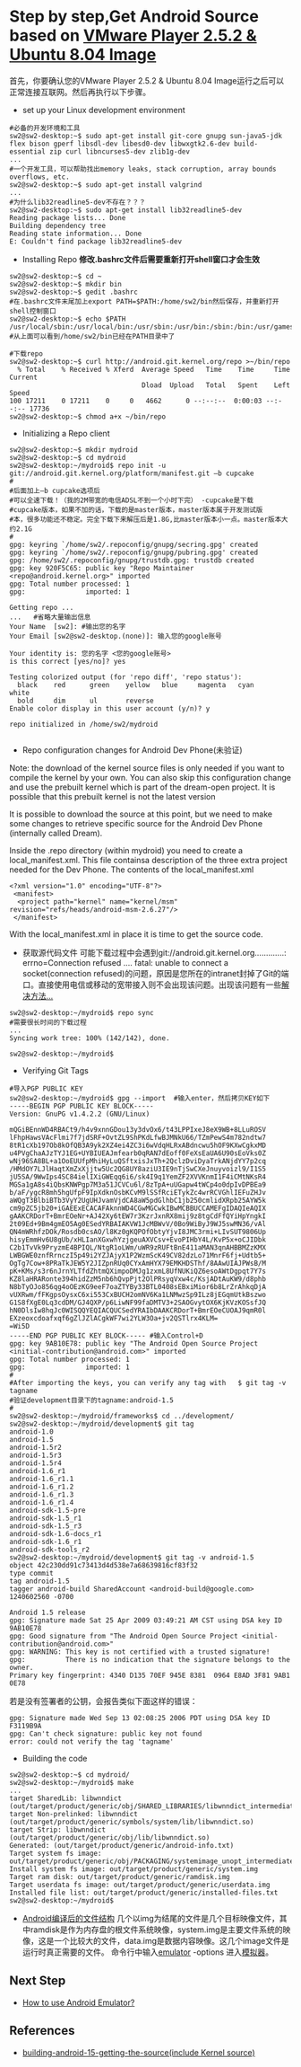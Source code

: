 # Step by step,Get Android Source based on [VMware Player 2.5.2 & Ubuntu 8.04 Image](http://code.google.com/p/vmware-ubuntu/) #
首先，你要确认您的VMware Player 2.5.2 & Ubuntu 8.04 Image运行之后可以正常连接互联网。然后再执行以下步骤。
  * set up your Linux development environment
```
#必备的开发环境和工具
sw2@sw2-desktop:~$ sudo apt-get install git-core gnupg sun-java5-jdk flex bison gperf libsdl-dev libesd0-dev libwxgtk2.6-dev build-essential zip curl libncurses5-dev zlib1g-dev
...
#一个开发工具，可以帮助找出memory leaks, stack corruption, array bounds overflows, etc.
sw2@sw2-desktop:~$ sudo apt-get install valgrind
...
#为什么lib32readline5-dev不存在？？？
sw2@sw2-desktop:~$ sudo apt-get install lib32readline5-dev
Reading package lists... Done
Building dependency tree       
Reading state information... Done
E: Couldn't find package lib32readline5-dev
```
  * Installing Repo
**修改.bashrc文件后需要重新打开shell窗口才会生效**
```
sw2@sw2-desktop:~$ cd ~
sw2@sw2-desktop:~$ mkdir bin
sw2@sw2-desktop:~$ gedit .bashrc
#在.bashrc文件末尾加上export PATH=$PATH:/home/sw2/bin然后保存，并重新打开shell控制窗口
sw2@sw2-desktop:~$ echo $PATH
/usr/local/sbin:/usr/local/bin:/usr/sbin:/usr/bin:/sbin:/bin:/usr/games:/home/sw2/bin
#从上面可以看到/home/sw2/bin已经在PATH目录中了

#下载repo
sw2@sw2-desktop:~$ curl http://android.git.kernel.org/repo >~/bin/repo
  % Total    % Received % Xferd  Average Speed   Time    Time     Time  Current
                                 Dload  Upload   Total   Spent    Left  Speed
100 17211    0 17211    0     0   4662      0 --:--:--  0:00:03 --:--:-- 17736
sw2@sw2-desktop:~$ chmod a+x ~/bin/repo
```
  * Initializing a Repo client
```
sw2@sw2-desktop:~$ mkdir mydroid
sw2@sw2-desktop:~$ cd mydroid
sw2@sw2-desktop:~/mydroid$ repo init -u git://android.git.kernel.org/platform/manifest.git –b cupcake
#
#后面加上–b cupcake选项后 
#可以全速下载！（我的2M带宽的电信ADSL不到一个小时下完） -cupcake是下载 
#cupcake版本，如果不加的话，下载的是master版本，master版本属于开发测试版 
#本，很多功能还不稳定。完全下载下来解压后是1.8G,比master版本小一点。master版本大约2.1G
#
gpg: keyring `/home/sw2/.repoconfig/gnupg/secring.gpg' created
gpg: keyring `/home/sw2/.repoconfig/gnupg/pubring.gpg' created
gpg: /home/sw2/.repoconfig/gnupg/trustdb.gpg: trustdb created
gpg: key 920F5C65: public key "Repo Maintainer <repo@android.kernel.org>" imported
gpg: Total number processed: 1
gpg:               imported: 1

Getting repo ...
...   #省略大量输出信息
Your Name  [sw2]: #输出您的名字
Your Email [sw2@sw2-desktop.(none)]: 输入您的google账号

Your identity is: 您的名字 <您的google账号>
is this correct [yes/no]? yes

Testing colorized output (for 'repo diff', 'repo status'):
  black    red      green    yellow   blue     magenta   cyan     white 
  bold     dim      ul       reverse 
Enable color display in this user account (y/n)? y

repo initialized in /home/sw2/mydroid


```
  * Repo configuration changes for Android Dev Phone(未验证)

Note: the download of the kernel source files is only needed if you want to compile the kernel by your own. You can also skip this configuration change and use the prebuilt kernel which is part of the dream-open project. It is possible that this prebuilt kernel is not the latest version

It is possible to download the source at this point, but we need to make some changes to retrieve specific source for the Android Dev Phone (internally called Dream).

Inside the .repo directory (within mydroid) you need to create a local\_manifest.xml. This file containsa description of the three extra project needed for the Dev Phone. The contents of the local\_manifest.xml
```
<?xml version="1.0" encoding="UTF-8"?>
 <manifest>
  <project path="kernel" name="kernel/msm" revision="refs/heads/android-msm-2.6.27"/>
 </manifest>
```
With the local\_manifest.xml in place it is time to get the source code.

  * 获取源代码文件
可能下载过程中会遇到git://android.git.kernel.org.............: errno=Connection refused
....
fatal: unable to connect a socket(connection refused)的问题，原因是您所在的intranet封掉了Git的端口。直接使用电信或移动的宽带接入则不会出现该问题。出现该问题有一些[解决方法...](http://blog.csdn.net/truewell/archive/2009/08/19/4462225.aspx)
```
sw2@sw2-desktop:~/mydroid$ repo sync
#需要很长时间的下载过程
...
Syncing work tree: 100% (142/142), done.  

sw2@sw2-desktop:~/mydroid$ 

```
  * Verifying Git Tags
```
#导入PGP PUBLIC KEY
sw2@sw2-desktop:~/mydroid$ gpg --import  #输入enter，然后拷贝KEY如下
-----BEGIN PGP PUBLIC KEY BLOCK-----
Version: GnuPG v1.4.2.2 (GNU/Linux)

mQGiBEnnWD4RBACt9/h4v9xnnGDou13y3dvOx6/t43LPPIxeJ8eX9WB+8LLuROSV
lFhpHawsVAcFlmi7f7jdSRF+OvtZL9ShPKdLfwBJMNkU66/TZmPewS4m782ndtw7
8tR1cXb197Ob8kOfQB3A9yk2XZ4ei4ZC3i6wVdqHLRxABdncwu5hOF9KXwCgkxMD
u4PVgChaAJzTYJ1EG+UYBIUEAJmfearb0qRAN7dEoff0FeXsEaUA6U90sEoVks0Z
wNj96SA8BL+a1OoEUUfpMhiHyLuQSftxisJxTh+2QclzDviDyaTrkANjdYY7p2cq
/HMdOY7LJlHaqtXmZxXjjtw5Uc2QG8UY8aziU3IE9nTjSwCXeJnuyvoizl9/I1S5
jU5SA/9WwIps4SC84ielIXiGWEqq6i6/sk4I9q1YemZF2XVVKnmI1F4iCMtNKsR4
MGSa1gA8s4iQbsKNWPgp7M3a51JCVCu6l/8zTpA+uUGapw4tWCp4o0dpIvDPBEa9
b/aF/ygcR8mh5hgUfpF9IpXdknOsbKCvM9lSSfRciETykZc4wrRCVGhlIEFuZHJv
aWQgT3BlbiBTb3VyY2UgUHJvamVjdCA8aW5pdGlhbC1jb250cmlidXRpb25AYW5k
cm9pZC5jb20+iGAEExECACAFAknnWD4CGwMGCwkIBwMCBBUCCAMEFgIDAQIeAQIX
gAAKCRDorT+BmrEOeNr+AJ42Xy6tEW7r3KzrJxnRX8mij9z8tgCdFfQYiHpYngkI
2t09Ed+9Bm4gmEO5Ag0ESedYRBAIAKVW1JcMBWvV/0Bo9WiByJ9WJ5swMN36/vAl
QN4mWRhfzDOk/Rosdb0csAO/l8Kz0gKQPOfObtyYjvI8JMC3rmi+LIvSUT9806Up
hisyEmmHv6U8gUb/xHLIanXGxwhYzjgeuAXVCsv+EvoPIHbY4L/KvP5x+oCJIDbk
C2b1TvVk9PryzmE4BPIQL/NtgR1oLWm/uWR9zRUFtBnE411aMAN3qnAHBBMZzKMX
LWBGWE0znfRrnczI5p49i2YZJAjyX1P2WzmScK49CV82dzLo71MnrF6fj+Udtb5+
OgTg7Cow+8PRaTkJEW5Y2JIZpnRUq0CYxAmHYX79EMKHDSThf/8AAwUIAJPWsB/M
pK+KMs/s3r6nJrnYLTfdZhtmQXimpoDMJg1zxmL8UfNUKiQZ6esoAWtDgpqt7Y7s
KZ8laHRARonte394hidZzM5nb6hQvpPjt2OlPRsyqVxw4c/KsjADtAuKW9/d8phb
N8bTyOJo856qg4oOEzKG9eeF7oaZTYBy33BTL0408sEBxiMior6b8LrZrAhkqDjA
vUXRwm/fFKgpsOysxC6xi553CxBUCH2omNV6Ka1LNMwzSp9ILz8jEGqmUtkBszwo
G1S8fXgE0Lq3cdDM/GJ4QXP/p6LiwNF99faDMTV3+2SAOGvytOX6KjKVzKOSsfJQ
hN0DlsIw8hqJc0WISQQYEQIACQUCSedYRAIbDAAKCRDorT+BmrEOeCUOAJ9qmR0l
EXzeoxcdoafxqf6gZlJZlACgkWF7wi2YLW3Oa+jv2QSTlrx4KLM=
=Wi5D
-----END PGP PUBLIC KEY BLOCK----- #输入Control+D
gpg: key 9AB10E78: public key "The Android Open Source Project <initial-contribution@android.com>" imported
gpg: Total number processed: 1
gpg:               imported: 1
#
#After importing the keys, you can verify any tag with   $ git tag -v tagname
#验证development目录下的tagname:android-1.5
#
sw2@sw2-desktop:~/mydroid/frameworks$ cd ../development/
sw2@sw2-desktop:~/mydroid/development$ git tag
android-1.0
android-1.5
android-1.5r2
android-1.5r3
android-1.5r4
android-1.6_r1
android-1.6_r1.1
android-1.6_r1.2
android-1.6_r1.3
android-1.6_r1.4
android-sdk-1.5-pre
android-sdk-1.5_r1
android-sdk-1.5_r3
android-sdk-1.6-docs_r1
android-sdk-1.6_r1
android-sdk-tools_r2
sw2@sw2-desktop:~/mydroid/development$ git tag -v android-1.5
object 42c230dd91c73413d4d538e7a68639816cf83f32
type commit
tag android-1.5
tagger android-build SharedAccount <android-build@google.com> 1240602560 -0700

Android 1.5 release
gpg: Signature made Sat 25 Apr 2009 03:49:21 AM CST using DSA key ID 9AB10E78
gpg: Good signature from "The Android Open Source Project <initial-contribution@android.com>"
gpg: WARNING: This key is not certified with a trusted signature!
gpg:          There is no indication that the signature belongs to the owner.
Primary key fingerprint: 4340 D135 70EF 945E 8381  0964 E8AD 3F81 9AB1 0E78

```
若是没有签署者的公钥，会报告类似下面这样的错误：
```
gpg: Signature made Wed Sep 13 02:08:25 2006 PDT using DSA key ID F3119B9A
gpg: Can't check signature: public key not found
error: could not verify the tag 'tagname'
```
  * Building the code
```
sw2@sw2-desktop:~$ cd mydroid/
sw2@sw2-desktop:~/mydroid$ make
...
target SharedLib: libwnndict (out/target/product/generic/obj/SHARED_LIBRARIES/libwnndict_intermediates/LINKED/libwnndict.so)
target Non-prelinked: libwnndict (out/target/product/generic/symbols/system/lib/libwnndict.so)
target Strip: libwnndict (out/target/product/generic/obj/lib/libwnndict.so)
Generated: (out/target/product/generic/android-info.txt)
Target system fs image: out/target/product/generic/obj/PACKAGING/systemimage_unopt_intermediates/system.img
Install system fs image: out/target/product/generic/system.img
Target ram disk: out/target/product/generic/ramdisk.img
Target userdata fs image: out/target/product/generic/userdata.img
Installed file list: out/target/product/generic/installed-files.txt
sw2@sw2-desktop:~/mydroid$ 
```
  * [Android编译后的文件结构](http://www.eoeandroid.com/thread-1174-1-1.html)
几个以img为结尾的文件是几个目标映像文件，其中ramdisk是作为内存盘的根文件系统映像，system.img是主要文件系统的映像，这是一个比较大的文件，data.img是数据内容映像。这几个image文件是运行时真正需要的文件。
命令行中输入[emulator](emulator.md) -options 进入[模拟器](emulator.md)。

## Next Step ##
  * [How to use Android Emulator?](emulator.md)
## References ##
  * [building-android-15-getting-the-source(include Kernel source)](http://www.johandekoning.nl/index.php/2009/06/07/building-android-15-getting-the-source/)